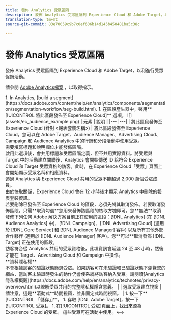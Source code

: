 ```yaml
---
title: 發佈 Analytics 受眾區隔
description: 發佈 Analytics 受眾區隔到 Experience Cloud 和 Adobe Target，以利進行受眾促銷活動。
translation-type: tm+mt
source-git-commit: 83e70059c9b7c0ef606b14d145b450481ba5c38c

---
```



# 發佈 Analytics 受眾區隔

發佈 Analytics 受眾區隔到 Experience Cloud 和 Adobe Target，以利進行受眾促銷活動。

請參閱 [Adobe Analytics檔案](https://docs.adobe.com/content/help/en/analytics/components/segmentation/segmentation-workflow/seg-publish.html) ，以取得指示。

<!-->1.  In Analytics, [build a segment](https://docs.adobe.com/content/help/en/analytics/components/segmentation/segmentation-workflow/seg-build.html).
1. 在區段產生器中，啓用&#x200B;**[!UICONTROL 將此區段發佈至 Experience Cloud]** 選項。

   ![](assets/ec_audience_example.png)

   | 元素 | 說明 |
   |--- |---|
   | 將此區段發佈至 Experience Cloud (針對 &lt;報表套裝名稱>) | 將此區段發佈至 Experience Cloud。您可以在 Adobe Target、Audience Manager、Advertising Cloud、Campaign 和 Audience Analytics 中的行銷和分段活動中使用受眾。<br>需要填寫標題和說明欄位才能發佈區隔。<br>啟用此選項後，會共用標題和受眾區隔定義，但不共用實際資料。將受眾與 Target 中的活動建立關聯後，Analytics 會開始傳送 ID 給符合 Experience Cloud 和 Target 受眾資格的訪客。此時，在 Experience Cloud「受眾」頁面上會開始顯示受眾名稱和相應資料。<br>透過 Analytics 與 Experience Cloud 共用的受眾不能超過 2,000 萬個受眾成員。<br>由於快取關係，Experience Cloud 會在 12 小時後才顯示 Analytics 中刪除的報表套裝資訊。<br>若要刪除已發佈至 Experience Cloud 的區段，必須先將其取消發佈。若要取消發佈區段，只需&#x200B;**取消勾選**&#x200B;您用來發佈該區段的核取方塊即可。您&#x200B;**無法**&#x200B;取消發佈下列任何 Adobe 解決方案目前正在使用的區段：[!DNL Analytics] (在 [!DNL Audience Analytics] 中)、[!DNL Campaign]、[!DNL Advertising Cloud] (適用於 [!DNL Core Service] 和 [!DNL Audience Manager] 客戶) 以及所有其他外部合作夥伴 (適用於 [!DNL Audience Manager] 客戶)。您&#x200B;**可以**&#x200B;取消發佈 [!DNL Target] 正在使用的區段。<br>訪客符合從 Analytics 共用的受眾資格後，此項資訊會延遲 24 至 48 小時，然後才能在 Target、Advertising Cloud 和 Campaign 中操作。<br>**資料隱私權&#x200B;**<br>不會根據訪客的驗證狀態篩選受眾。如果訪客可在未驗證和已驗證狀態下瀏覽您的網站，當訪客未驗證時發生的動作仍會使系統將訪客納入受眾。請閱讀[Analytics 隱私權概觀](https://docs.adobe.com/help/en/analytics/technotes/privacy-overview.html)以瞭解受眾共用的完整隱私權隱含意義。 |
   | 選取受眾建立視窗 | 請注意，這是&#x200B;**滾動式**&#x200B;時間視窗，並非固定式時間視窗。 |

1. 按一下&#x200B;**[!UICONTROL 「儲存」]**。
1. 存取 [!DNL Adobe Target]，按一下[!UICONTROL 受眾]。
1. 在[!UICONTROL 受眾]頁面上，找出來源為 Experience Cloud 的受眾。

   這些受眾可在活動中使用。&lt;-->
